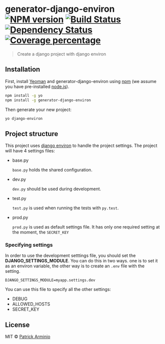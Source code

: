 # generator-django-environ [![NPM version][npm-image]][npm-url] [![Build Status][travis-image]][travis-url] [![Dependency Status][daviddm-image]][daviddm-url] [![Coverage percentage][coveralls-image]][coveralls-url]
> Create a django project with django environ

## Installation

First, install [Yeoman](http://yeoman.io) and generator-django-environ using [npm](https://www.npmjs.com/) (we assume you have pre-installed [node.js](https://nodejs.org/)).

```bash
npm install -g yo
npm install -g generator-django-environ
```

Then generate your new project:

```bash
yo django-environ
```

## Project structure

This project uses [django environ](https://github.com/joke2k/django-environ) to handle the project settings. The project will have 4
settings files:

- base.py

  `base.py` holds the shared configuration.

- dev.py

  `dev.py` should be used during development.

- test.py

  `test.py` is used when running the tests with `py.test`.

- prod.py

  `prod.py` is used as default settings file. It has only one required setting at the moment, the `SECRET_KEY`


### Specifying settings

In order to use the development setttings file, you should set the **DJANGO\_SETTINGS\_MODULE**.
You can do this in two ways. one is to set it as an environ variable, the other way is to
create an `.env` file with the setting.

```
DJANGO_SETTINGS_MODULE=myapp.settings.dev
```

You can use this file to specify all the other settings:

- DEBUG
- ALLOWED_HOSTS
- SECRET_KEY

## License

MIT © [Patrick Arminio]()


[npm-image]: https://badge.fury.io/js/generator-django-environ.svg
[npm-url]: https://npmjs.org/package/generator-django-environ
[travis-image]: https://travis-ci.org/patrick91/generator-django-environ.svg?branch=master
[travis-url]: https://travis-ci.org/patrick91/generator-django-environ
[daviddm-image]: https://david-dm.org/patrick91/generator-django-environ.svg?theme=shields.io
[daviddm-url]: https://david-dm.org/patrick91/generator-django-environ
[coveralls-image]: https://coveralls.io/repos/patrick91/generator-django-environ/badge.svg
[coveralls-url]: https://coveralls.io/r/patrick91/generator-django-environ
